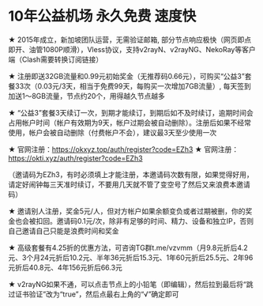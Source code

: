 # 10年公益机场 永久免费 速度快

★ 2015年成立，新加坡团队运营，无需验证邮箱, 部分节点响应极快（网页即点即开、油管1080P顺滑），Vless协议，支持v2rayN、v2rayNG、NekoRay等客户端（Clash需要转换订阅链接）

★ 注册即送32GB流量和0.99元初始奖金（无推荐码0.66元），可购买“公益3”套餐33次（0.03元/3天，相当于免费99天，每购买一次增加7GB流量）, 每天签到加送1～8GB流量，节点约20个，用得越久节点越多

★ “公益3”套餐3天续订一次，到期才能续订，到期后如不及时续订，逾期时间会占用帐户时间（帐户有效期为9天，帐户过期会被自动删除）。注册后如果不经常使用，帐户会被自动删除（付费帐户不会），建议最3天至少使用一次

★ 官网注册：https://okxyz.top/auth/register?code=EZh3
★ 官网注册：https://okti.xyz/auth/register?code=EZh3

（邀请码为EZh3，有时必须填上才能注册，本邀请码次数有限，如果觉得好用，请定好闹钟每三天准时续订，不要用几天就不管了变空号了然后又来浪费本邀请码）

★ 邀请别人注册，奖金5元/人，但对方帐户如果余额变负或者过期被删，你的奖金也会被扣回。邀请码0.1元/次，除非有足够的时间、精力、设备和独立IP，否则自己邀请自己只能是浪费时间和奖金

★ 高级套餐有4.25折的优惠方法，可咨询TG群t.me/vzvmm（月9.8元折后4.2元、3个月24元折后10.2元、半年36元折后15.3元、1年60元折后25.5元、2年96元折后40.8元、4年156元折后66.3元

★ v2rayNG如果不通，可以点击节点上的小铅笔（即编辑），然后拉到最后将“跳过证书验证”改为“true”，然后点最右上角的“√”确定即可
